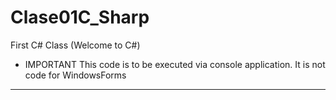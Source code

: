 # Clase01C_Sharp
First C# Class (Welcome to C#)

- IMPORTANT
This code is to be executed via console application. 
It is not code for WindowsForms
---
